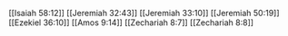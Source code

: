 [[Isaiah 58:12]]
[[Jeremiah 32:43]]
[[Jeremiah 33:10]]
[[Jeremiah 50:19]]
[[Ezekiel 36:10]]
[[Amos 9:14]]
[[Zechariah 8:7]]
[[Zechariah 8:8]]
